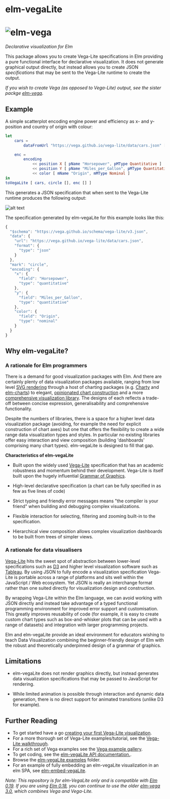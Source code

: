 # elm-vegaLite

<h1><img srcset="https://raw.githubusercontent.com/gicentre/elm-vega/master/images/banner.jpg, https://raw.githubusercontent.com/gicentre/elm-vega/master/images/bannerFull.jpg 2x" src="https://raw.githubusercontent.com/gicentre/elm-vega/master/images/banner.jpg" alt="elm-vega" style="max-width: 100%;" /></h1>

_Declarative visualization for Elm_

This package allows you to create Vega-Lite specifications in Elm providing a pure functional interface for declarative visualization.
It does not generate graphical output directly, but instead allows you to create JSON _specifications_ that may be sent to the Vega-Lite runtime to create the output.

_If you wish to create Vega (as opposed to Vega-Lite) output, see the sister packge [elm-vega](https://github.com/gicentre/elm-vega)._

## Example

A simple scatterplot encoding engine power and efficiency as x- and y-position and country of origin with colour:

```elm
let
    cars =
        dataFromUrl "https://vega.github.io/vega-lite/data/cars.json" []

    enc =
        encoding
            << position X [ pName "Horsepower", pMType Quantitative ]
            << position Y [ pName "Miles_per_Gallon", pMType Quantitative ]
            << color [ mName "Origin", mMType Nominal ]
in
toVegaLite [ cars, circle [], enc [] ]
```

This generates a JSON specification that when sent to the Vega-Lite runtime produces the following output:

![alt text](https://raw.githubusercontent.com/gicentre/elm-vega/master/images/simpleScatterplot.png "Simple scatterplot")

The specification generated by elm-vegaLite for this example looks like this:

```javascript
{
  "$schema": "https://vega.github.io/schema/vega-lite/v3.json",
  "data": {
    "url": "https://vega.github.io/vega-lite/data/cars.json",
    "format": {
      "type": "json"
    }
  },
  "mark": "circle",
  "encoding": {
    "x": {
      "field": "Horsepower",
      "type": "quantitative"
    },
    "y": {
      "field": "Miles_per_Gallon",
      "type": "quantitative"
    },
    "color": {
      "field": "Origin",
      "type": "nominal"
    }
  }
}
```

## Why elm-vegaLite?

### A rationale for Elm programmers

There is a demand for good visualization packages with Elm.
And there are certainly plenty of data visualization packages available, ranging from low level [SVG rendering](http://package.elm-lang.org/packages/elm-lang/svg/latest) through a host of charting packages (e.g. [Charty](http://package.elm-lang.org/packages/juanedi/charty/latest) and [elm-charts](http://package.elm-lang.org/packages/simonh1000/elm-charts/latest)) to elegant, [opinionated chart construction](http://package.elm-lang.org/packages/terezka/elm-plot/latest) and a more [comprehensive visualization library](http://package.elm-lang.org/packages/gampleman/elm-visualization/latest).
The designs of each reflects a trade-off between concise expression, generalisability and comprehensive functionality.

Despite the numbers of libraries, there is a space for a higher level data visualization package (avoiding, for example the need for explicit construction of chart axes) but one that offers the flexibility to create a wide range data visualization types and styles.
In particular no existing libraries offer easy interaction and view composition (building 'dashboards' comprising many chart types).
elm-vegaLite is designed to fill that gap.

**Characteristics of elm-vegaLite**

-   Built upon the widely used [Vega-Lite](https://vega.github.io/vega-lite/) specification that has an academic robustness and momentum behind their development. Vega-Lite is itself built upon the hugely influential [Grammar of Graphics](http://www.springer.com/gb/book/9780387245447).

-   High-level declarative specification (a chart can be fully specified in as few as five lines of code)

-   Strict typing and friendly error messages means "the compiler is your friend" when building and debugging complex visualizations.

-   Flexible interaction for selecting, filtering and zooming built-in to the specification.

-   Hierarchical view composition allows complex visualization dashboards to be built from trees of simpler views.

### A rationale for data visualisers

[Vega-Lite](https://vega.github.io/vega-lite/) hits the sweet spot of abstraction between lower-level specifications such as [D3](https://d3js.org) and higher level visualization software such as [Tableau](https://www.tableau.com).
By using JSON to fully encode a visualization specification Vega-Lite is portable across a range of platforms and sits well within the JavaScript / Web ecosystem.
Yet JSON is really an interchange format rather than one suited directly for visualization design and construction.

By wrapping Vega-Lite within the Elm language, we can avoid working with JSON directly and instead take advantage of a typed functional programming environment for improved error support and customisation.
This greatly improves reusability of code (for example, it is easy to create custom chart types such as box-and-whisker plots that can be used with a range of datasets) and integration with larger programming projects.

Elm and elm-vegaLite provide an ideal environment for educators wishing to teach Data Visualization combining the beginner-friendly design of Elm with the robust and theoretically underpinned design of a grammar of graphics.

## Limitations

-   elm-vegaLite does not render graphics directly, but instead generates data visualization specifications that may be passed to JavaScript for rendering.

-   While limited animation is possible through interaction and dynamic data generation, there is no direct support for animated transitions (unlike D3 for example).

## Further Reading

-   To get started have a go [creating your first Vega-Lite visualization](https://github.com/gicentre/elm-vega/tree/master/docs/helloWorld/README.md).
-   For a more thorough set of Vega-Lite examples/tutorial, see the [Vega-Lite walkthrough](https://github.com/gicentre/elm-vega/tree/master/docs/walkthrough/README.md).
-   For a rich set of Vega examples see the [Vega example gallery](https://github.com/gicentre/elm-vega/tree/master/vTest-gallery).
-   To get coding, see the [elm-vegaLite API documentation.](http://package.elm-lang.org/packages/gicentre/elm-vega/latest).
-   Browse the [elm-vegaLite examples](https://github.com/gicentre/elm-vega/tree/master/vlExamples) folder.
-   For an example of fully embedding an elm-vegaLite visualization in an elm SPA, see [elm-embed-vegaLite](https://github.com/yardsale8/elm-embed-vega).

_Note: This repository is for elm-VegaLite only and is compatible with [Elm 0.19](https://github.com/elm/compiler/blob/master/upgrade-docs/0.19.md). If you are using [Elm 0.18](https://gist.github.com/evancz/9031e37902dfaec250a08a7aa6e17b10), you can continue to use the older [elm-vega 3.0](XXXXX), which combines Vega and Vega-Lite._

